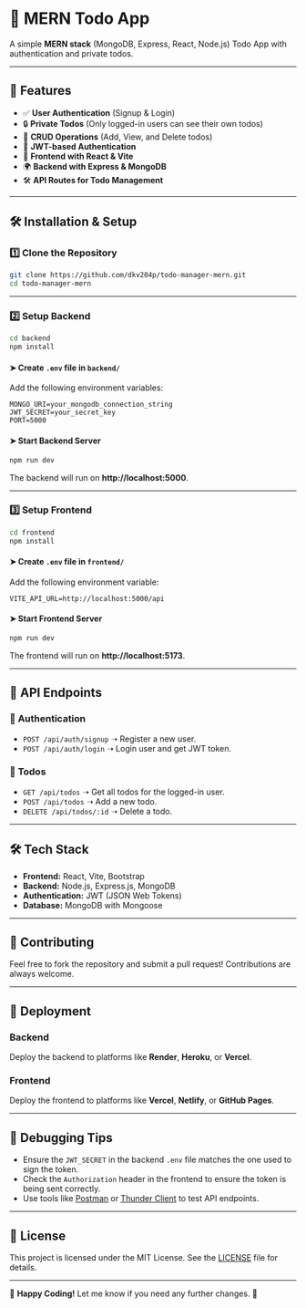 # 📝 MERN Todo App

A simple **MERN stack** (MongoDB, Express, React, Node.js) Todo App with authentication and private todos.

---

## 🚀 Features
- ✅ **User Authentication** (Signup & Login)
- 🔒 **Private Todos** (Only logged-in users can see their own todos)
- 📌 **CRUD Operations** (Add, View, and Delete todos)
- 🔄 **JWT-based Authentication**
- 🎨 **Frontend with React & Vite**
- 🌍 **Backend with Express & MongoDB**
- 🛠️ **API Routes for Todo Management**

---

## 🛠️ Installation & Setup

### 1️⃣ Clone the Repository
```bash
git clone https://github.com/dkv204p/todo-manager-mern.git
cd todo-manager-mern
```

---

### 2️⃣ Setup Backend
```bash
cd backend
npm install
```

#### ➤ Create `.env` file in `backend/`
Add the following environment variables:
```plaintext
MONGO_URI=your_mongodb_connection_string
JWT_SECRET=your_secret_key
PORT=5000
```

#### ➤ Start Backend Server
```bash
npm run dev
```
The backend will run on **http://localhost:5000**.

---

### 3️⃣ Setup Frontend
```bash
cd frontend
npm install
```

#### ➤ Create `.env` file in `frontend/`
Add the following environment variable:
```plaintext
VITE_API_URL=http://localhost:5000/api
```

#### ➤ Start Frontend Server
```bash
npm run dev
```
The frontend will run on **http://localhost:5173**.

---

## 📌 API Endpoints

### 🔑 **Authentication**
- `POST /api/auth/signup` ➝ Register a new user.
- `POST /api/auth/login` ➝ Login user and get JWT token.

### 📝 **Todos**
- `GET /api/todos` ➝ Get all todos for the logged-in user.
- `POST /api/todos` ➝ Add a new todo.
- `DELETE /api/todos/:id` ➝ Delete a todo.

---

## 🛠️ Tech Stack
- **Frontend:** React, Vite, Bootstrap
- **Backend:** Node.js, Express.js, MongoDB
- **Authentication:** JWT (JSON Web Tokens)
- **Database:** MongoDB with Mongoose

---

## 🤝 Contributing
Feel free to fork the repository and submit a pull request! Contributions are always welcome.

---

## 🚀 Deployment
### Backend
Deploy the backend to platforms like **Render**, **Heroku**, or **Vercel**.

### Frontend
Deploy the frontend to platforms like **Vercel**, **Netlify**, or **GitHub Pages**.

---

## 🐛 Debugging Tips
- Ensure the `JWT_SECRET` in the backend `.env` file matches the one used to sign the token.
- Check the `Authorization` header in the frontend to ensure the token is being sent correctly.
- Use tools like [Postman](https://www.postman.com/) or [Thunder Client](https://www.thunderclient.com/) to test API endpoints.

---

## 📜 License
This project is licensed under the MIT License. See the [LICENSE](LICENSE) file for details.

---

🚀 **Happy Coding!** Let me know if you need any further changes. 🎯